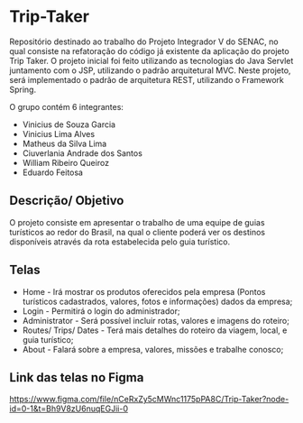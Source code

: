 # Trip-Taker

Repositório destinado ao trabalho do Projeto Integrador V do SENAC, no qual consiste na refatoração do código já existente da aplicação do projeto Trip Taker. O projeto inicial foi feito utilizando as tecnologias do Java Servlet juntamento com o JSP, utilizando o padrão arquitetural MVC. 
Neste projeto, será implementado o padrão de arquitetura REST, utilizando o Framework Spring. 

O grupo contém 6 integrantes: 

- Vinicius de Souza Garcia
- Vinicius Lima Alves
- Matheus da Silva Lima
- Ciuverlania Andrade dos Santos
- William Ribeiro Queiroz
- Eduardo Feitosa

## Descrição/ Objetivo
O projeto consiste em apresentar o trabalho de uma equipe de guias turísticos ao redor do Brasil, na qual o cliente poderá ver os destinos disponíveis através da rota estabelecida pelo guia turístico.

## Telas
- Home - Irá mostrar os produtos oferecidos pela empresa (Pontos turísticos cadastrados, valores, fotos e informações) dados da empresa; 
- Login - Permitirá o login do administrador;
- Administrator - Será possível incluir rotas, valores e imagens do roteiro;
- Routes/ Trips/ Dates - Terá mais detalhes do roteiro da viagem, local, e guia turístico;
- About - Falará sobre a empresa, valores, missões e trabalhe conosco;

## Link das telas no Figma
https://www.figma.com/file/nCeRxZy5cMWnc1175pPA8C/Trip-Taker?node-id=0-1&t=Bh9V8zU6nuqEGJii-0
